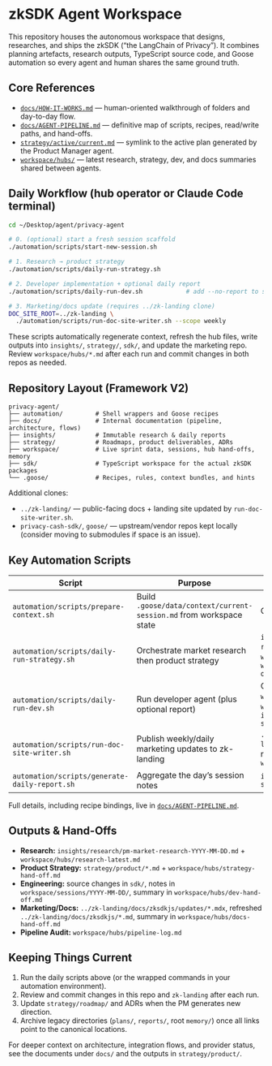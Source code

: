 # zkSDK Agent Workspace

This repository houses the autonomous workspace that designs, researches, and ships the zkSDK (“the LangChain of Privacy”). It combines planning artefacts, research outputs, TypeScript source code, and Goose automation so every agent and human shares the same ground truth.

## Core References

- [`docs/HOW-IT-WORKS.md`](./HOW-IT-WORKS.md) — human-oriented walkthrough of folders and day-to-day flow.
- [`docs/AGENT-PIPELINE.md`](./docs/AGENT-PIPELINE.md) — definitive map of scripts, recipes, read/write paths, and hand-offs.
- [`strategy/active/current.md`](./strategy/active/current.md) — symlink to the active plan generated by the Product Manager agent.
- [`workspace/hubs/`](./workspace/hubs) — latest research, strategy, dev, and docs summaries shared between agents.

## Daily Workflow (hub operator or Claude Code terminal)

```bash
cd ~/Desktop/agent/privacy-agent

# 0. (optional) start a fresh session scaffold
./automation/scripts/start-new-session.sh

# 1. Research → product strategy
./automation/scripts/daily-run-strategy.sh

# 2. Developer implementation + optional daily report
./automation/scripts/daily-run-dev.sh            # add --no-report to skip the summary

# 3. Marketing/docs update (requires ../zk-landing clone)
DOC_SITE_ROOT=../zk-landing \
  ./automation/scripts/run-doc-site-writer.sh --scope weekly
```

These scripts automatically regenerate context, refresh the hub files, write outputs into `insights/`, `strategy/`, `sdk/`, and update the marketing repo. Review `workspace/hubs/*.md` after each run and commit changes in both repos as needed.

## Repository Layout (Framework V2)

```
privacy-agent/
├── automation/         # Shell wrappers and Goose recipes
├── docs/               # Internal documentation (pipeline, architecture, flows)
├── insights/           # Immutable research & daily reports
├── strategy/           # Roadmaps, product deliverables, ADRs
├── workspace/          # Live sprint data, sessions, hub hand-offs, memory
├── sdk/                # TypeScript workspace for the actual zkSDK packages
└── .goose/             # Recipes, rules, context bundles, and hints
```

Additional clones:
- `../zk-landing/` — public-facing docs + landing site updated by `run-doc-site-writer.sh`.
- `privacy-cash-sdk/`, `goose/` — upstream/vendor repos kept locally (consider moving to submodules if space is an issue).

## Key Automation Scripts

| Script | Purpose | Primary Outputs |
|--------|---------|-----------------|
| `automation/scripts/prepare-context.sh` | Build `.goose/data/context/current-session.md` from workspace state | Context bundle |
| `automation/scripts/daily-run-strategy.sh` | Orchestrate market research then product strategy | `insights/research/pm-market-research-*.md`, `strategy/product/*`, `workspace/hubs/research-latest.md`, `workspace/hubs/strategy-hand-off.md` |
| `automation/scripts/daily-run-dev.sh` | Run developer agent (plus optional report) | Code in `sdk/**`, `workspace/sessions/…`, `workspace/hubs/dev-hand-off.md`, `insights/daily/YYYY/MM/DD/daily-summary.md` |
| `automation/scripts/run-doc-site-writer.sh` | Publish weekly/daily marketing updates to zk-landing | `../zk-landing/docs/zksdkjs/updates/*.mdx`, refreshed overview copy, `workspace/hubs/docs-hand-off.md` |
| `automation/scripts/generate-daily-report.sh` | Aggregate the day’s session notes | `insights/daily/YYYY/MM-DD/daily-summary.md` |

Full details, including recipe bindings, live in [`docs/AGENT-PIPELINE.md`](./docs/AGENT-PIPELINE.md).

## Outputs & Hand-Offs

- **Research:** `insights/research/pm-market-research-YYYY-MM-DD.md` + `workspace/hubs/research-latest.md`
- **Product Strategy:** `strategy/product/*.md` + `workspace/hubs/strategy-hand-off.md`
- **Engineering:** source changes in `sdk/`, notes in `workspace/sessions/YYYY-MM-DD/`, summary in `workspace/hubs/dev-hand-off.md`
- **Marketing/Docs:** `../zk-landing/docs/zksdkjs/updates/*.mdx`, refreshed `../zk-landing/docs/zksdkjs/*.md`, summary in `workspace/hubs/docs-hand-off.md`
- **Pipeline Audit:** `workspace/hubs/pipeline-log.md`

## Keeping Things Current

1. Run the daily scripts above (or the wrapped commands in your automation environment).
2. Review and commit changes in this repo and `zk-landing` after each run.
3. Update `strategy/roadmap/` and ADRs when the PM generates new direction.
4. Archive legacy directories (`plans/`, `reports/`, root `memory/`) once all links point to the canonical locations.

For deeper context on architecture, integration flows, and provider status, see the documents under `docs/` and the outputs in `strategy/product/`.
